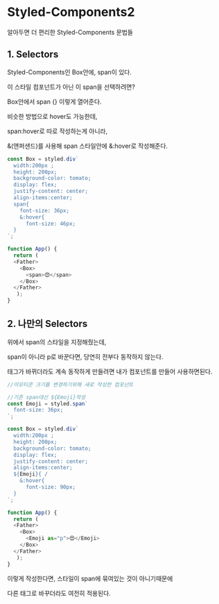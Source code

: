 # Styled-Components2

알아두면 더 편리한 Styled-Components 문법들

## 1. Selectors

Styled-Components인 Box안에, 
span이 있다. 

이 스타일 컴포넌트가 아닌 이 span을 선택하려면?

Box안에서 span {} 이렇게 열어준다.

비슷한 방법으로 hover도 가능한데,

span:hover로 따로 작성하는게 아니라,

&(앤퍼샌드)를 사용해 span 스타일안에 &:hover로 작성해준다.

```js
const Box = styled.div`
  width:200px ;
  height: 200px;
  background-color: tomato;
  display: flex;
  justify-content: center;
  align-items:center;
  span{
    font-size: 36px;
    &:hover{
      font-size: 46px;
  }
`;

function App() {
  return (
  <Father>
    <Box>
      <span>😍</span>
    </Box>
  </Father>
   );
}
```

## 2. 나만의 Selectors

위에서 span의 스타일을 지정해줬는데,

span이 아니라 p로 바꾼다면, 당연히 전부다 동작하지 않는다.

태그가 바뀌더라도 계속 동작하게 만들려면 내가 컴포넌트를 만들어 사용하면된다.

```js
//이모티콘 크기를 변경하기위해 새로 작성한 컴포넌트

//기존 span대신 ${Emoji}작성
const Emoji = styled.span`
  font-size: 36px;
`;

const Box = styled.div`
  width:200px ;
  height: 200px;
  background-color: tomato;
  display: flex;
  justify-content: center;
  align-items:center;
  ${Emoji}{ /
    &:hover{
      font-size: 90px;
  }
`;

function App() {
  return (
  <Father>
    <Box>
      <Emoji as="p">😍</Emoji> 
    </Box>
  </Father>
   );
}

```
이렇게 작성한다면, 스타일이 span에 묶여있는 것이 아니기때문에

다른 태그로 바꾸더라도 여전히 적용된다.


